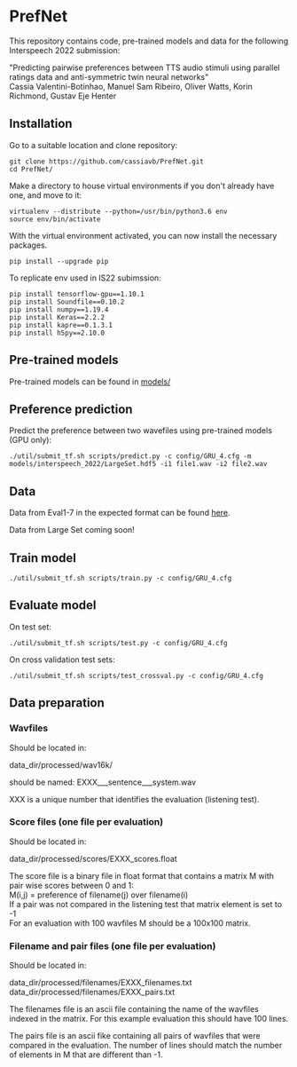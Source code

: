 # PrefNet

This repository contains code, pre-trained models and data for the following Interspeech 2022 submission:

"Predicting pairwise preferences between TTS audio stimuli using parallel ratings data and anti-symmetric twin neural networks"  
Cassia Valentini-Botinhao, Manuel Sam Ribeiro, Oliver Watts, Korin Richmond, Gustav Eje Henter

## Installation

Go to a suitable location and clone repository:

```
git clone https://github.com/cassiavb/PrefNet.git
cd PrefNet/
```

Make a directory to house virtual environments if you don't already have one, and move to it:

```
virtualenv --distribute --python=/usr/bin/python3.6 env
source env/bin/activate
```

With the virtual environment activated, you can now install the necessary packages.

```
pip install --upgrade pip
```

To replicate env used in IS22 subimssion:
```
pip install tensorflow-gpu==1.10.1
pip install Soundfile==0.10.2
pip install numpy==1.19.4
pip install Keras==2.2.2
pip install kapre==0.1.3.1
pip install h5py==2.10.0
```

## Pre-trained models

Pre-trained models can be found in [models/](models/)

## Preference prediction

Predict the preference between two wavefiles using pre-trained models (GPU only):
```
./util/submit_tf.sh scripts/predict.py -c config/GRU_4.cfg -m models/interspeech_2022/LargeSet.hdf5 -i1 file1.wav -i2 file2.wav
```

## Data

Data from Eval1-7 in the expected format can be found [here](http://data.cstr.ed.ac.uk/cvbotinh/SM/Y2/data_dir.zip).

Data from Large Set coming soon!

## Train model

```
./util/submit_tf.sh scripts/train.py -c config/GRU_4.cfg
```

## Evaluate model

On test set:
```
./util/submit_tf.sh scripts/test.py -c config/GRU_4.cfg
```

On cross validation test sets:
```
./util/submit_tf.sh scripts/test_crossval.py -c config/GRU_4.cfg
```

## Data preparation

### Wavfiles 

Should be located in:

data_dir/processed/wav16k/

should be named: EXXX___sentence___system.wav  

XXX is a unique number that identifies the evaluation (listening test).

### Score files (one file per evaluation) 

Should be located in:

data_dir/processed/scores/EXXX_scores.float

The score file is a binary file in float format that contains a matrix M with pair wise scores between 0 and 1:  
M(i,j) = preference of filename(j) over filename(i)  
If a pair was not compared in the listening test that matrix element is set to -1  
For an evaluation with 100 wavfiles M should be a 100x100 matrix. 

### Filename and pair files (one file per evaluation) 

Should be located in:

data_dir/processed/filenames/EXXX_filenames.txt  
data_dir/processed/filenames/EXXX_pairs.txt 

The filenames file is an ascii file containing the name of the wavfiles indexed in the matrix. For this example evaluation this should have 100 lines. 

The pairs file is an ascii fike containing all pairs of wavfiles that were compared in the evaluation. The number of lines should match the number of elements in M that are different than -1.  

